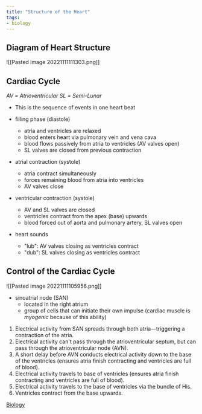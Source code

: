 ```yaml
---
title: "Structure of the Heart"
tags:
- biology
---
```


## Diagram of Heart Structure

![[Pasted image 20221111111303.png]]

## Cardiac Cycle
*AV = Atrioventricular*
*SL = Semi-Lunar*

- This is the sequence of events in one heart beat

- filling phase (diastole)
	- atria and ventricles are relaxed
	- blood enters heart via pulmonary vein and vena cava
	- blood flows passively from atria to ventricles (AV valves open)
	- SL valves are closed from previous contraction
- atrial contraction (systole)
	- atria contract simultaneously
	- forces remaining blood from atria into ventricles
	- AV valves close
- ventricular contraction (systole)
	- AV and SL valves are closed
	- ventricles contract from the apex (base) upwards
	- blood forced out of aorta and pulmonary artery, SL valves open
- heart sounds
	- "lub": AV valves closing as ventricles contract
	- "dub": SL valves closing as ventricles contract

## Control of the Cardiac Cycle
![[Pasted image 20221111105956.png]]

- sinoatrial node (SAN)
	- located in the right atrium
	- group of cells that can initiate their own impulse (cardiac muscle is *myogenic* because of this ability)

1) Electrical activity from SAN spreads through both atria—triggering a contraction of the atria.
2) Electrical activity can't pass through the atrioventricular septum, but can pass through the atrioventricular node (AVN).
3) A short delay before AVN conducts electrical activity down to the base of the ventricles (ensures atria finish contracting and ventricles are full of blood).
4) Electrical activity travels to base of ventricles (ensures atria finish contracting and ventricles are full of blood).
5) Electrical activity travels to the base of ventricles via the bundle of His.
6) Ventricles contract from the base upwards.

[Biology](/Biology)